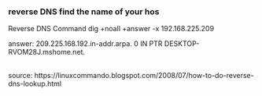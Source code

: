 <h3>
reverse DNS find the name of your hos
</h3>

<p>
Reverse DNS Command
dig +noall +answer -x 192.168.225.209
<br>

answer: 209.225.168.192.in-addr.arpa. 0 IN      PTR     DESKTOP-RVOM28J.mshome.net.

<br>
source: https://linuxcommando.blogspot.com/2008/07/how-to-do-reverse-dns-lookup.html
</p>